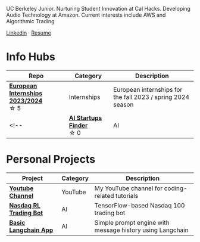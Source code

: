 
UC Berkeley Junior. Nurturing Student Innovation at Cal Hacks. Developing Audio Technology at Amazon. Current interests include AWS and Algorithmic Trading

[Linkedin](https://www.linkedin.com/in/oliver-carmont/)  ·       [Resume](https://drive.google.com/file/d/1CeqC8r2vCyB9xczGwSNDz79BJ2NPgaDu/view?usp=sharing)

# Info Hubs

| Repo                                             | Category   | Description |
| --------------------------------------------------- | ---------- | ----------- |
| [**European Internships 2023/2024**](https://github.com/olivercarmont/european-internships-2023-2024) <br /> ☆⁠ ⁠5 | Internships       | European internships for the fall 2023 / spring 2024 season         |
<!--| [**AI Startups Finder**]() <br /> ☆⁠ ⁠0 | AI       | Every single AI startup I could find         |-->

# Personal Projects

| Project                                             | Category   | Description |
| --------------------------------------------------- | ---------- | ----------- |
| [**Youtube Channel**](https://www.youtube.com/@olivercarmont3792) | YouTube       | My YouTube channel for coding-related tutorials         |
| [**Nasdaq RL Trading Bot**](https://github.com/olivercarmont/RL-Nasdaq-Trading-Alg) | AI       | TensorFlow-based Nasdaq 100 trading bot |
| [**Basic Langchain App**](https://github.com/olivercarmont/basic-langchain-app) | AI       | Simple prompt engine with message history using Langchain |
